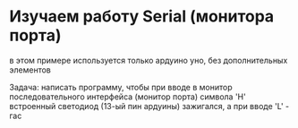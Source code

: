 # Изучаем работу Serial (монитора порта)

в этом примере используется только ардуино уно, без дополнительных элементов

Задача: написать программу, чтобы при вводе в монитор последовательного интерфейса (монитор порта) символа 'H' встроенный светодиод (13-ый пин ардуины) зажигался, а при вводе 'L' - гас


